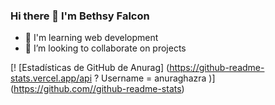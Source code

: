 ### Hi there 👋 I'm Bethsy Falcon
- 🌱 I'm learning web development
- 👯 I’m looking to collaborate on projects

[! [Estadísticas de GitHub de Anurag] (https://github-readme-stats.vercel.app/api ? Username = anuraghazra )] (https://github.com//github-readme-stats)
<!--
**Bethsyf/Bethsyf** is a ✨ _special_ ✨ repository because its `README.md` (this file) appears on your GitHub profile.

Here are some ideas to get you started:

- 🔭 I’m currently working on ...
- 🌱 I’m currently learning ...
- 👯 I’m looking to collaborate on ...
- 🤔 I’m looking for help with ...
- 💬 Ask me about ...
- 📫 How to reach me: ...
- 😄 Pronouns: ...
- ⚡ Fun fact: ...
-->
